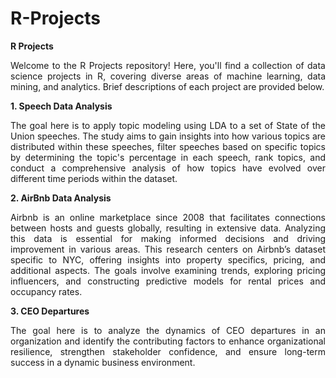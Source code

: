 # R-Projects

**<div align = "justify">R Projects</div>**
<div align = "justify">Welcome to the R Projects repository! Here, you'll find a collection of data science projects in R, covering diverse areas of machine learning, data mining, and analytics. Brief descriptions of each project are provided below.</div>

**<div align = "justify">1. Speech Data Analysis</div>**
<div align = "justify">The goal here is to apply topic modeling using LDA to a set of State of the Union speeches. The study aims to gain insights into how various topics are distributed within these speeches, filter speeches based on specific topics by determining the topic's percentage in each speech, rank topics, and conduct a comprehensive analysis of how topics have evolved over different time periods within the dataset.</div>

**<div align = "justify">2. AirBnb Data Analysis</div>**
<div align = "justify">Airbnb is an online marketplace since 2008 that facilitates connections between hosts and guests globally, resulting in extensive data. Analyzing this data is essential for making informed decisions and driving improvement in various areas. This research centers on Airbnb’s dataset specific to NYC, offering insights into property specifics, pricing, and additional aspects. The goals involve examining trends, exploring pricing influencers, and constructing predictive models for rental prices and occupancy rates. </div>

**<div align = "justify">3. CEO Departures</div>**
<div align = "justify">The goal here is to analyze the dynamics of CEO departures in an organization and identify the contributing factors to enhance organizational resilience, strengthen stakeholder confidence, and ensure long-term success in a dynamic business environment. </div>
